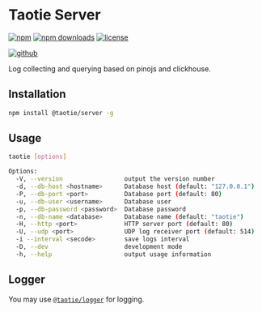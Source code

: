 # Taotie Server

[![npm][badge-version]][npm]
[![npm downloads][badge-downloads]][npm]
[![license][badge-license]][license]


[![github][badge-issues]][github]

Log collecting and querying based on pinojs and clickhouse.

## Installation

```sh
npm install @taotie/server -g
```

## Usage

```sh
taotie [options]

Options:
  -V, --version                 output the version number
  -d, --db-host <hostname>      Database host (default: "127.0.0.1")
  -P, --db-port <port>          Database port (default: 80)
  -u, --db-user <username>      Database user
  -p, --db-password <password>  Database password
  -n, --db-name <database>      Database name (default: "taotie")
  -H, --http <port>             HTTP server port (default: 80)
  -U, --udp <port>              UDP log receiver port (default: 514)
  -i --interval <secode>        save logs interval
  -D, --dev                     development mode
  -h, --help                    output usage information
```

## Logger

You may use [`@taotie/logger`](https://github.com/taotiejs/taotie-logger) for logging.

[badge-version]: https://img.shields.io/npm/v/@taotie%2Fserver.svg
[badge-downloads]: https://img.shields.io/npm/dt/@taotie%2Fserver.svg
[npm]: https://www.npmjs.com/package/@taotie%2Fserver

[badge-size]: https://img.shields.io/bundlephobia/minzip/@taotie%2Fserver.svg
[bundlephobia]: https://bundlephobia.com/result?p=@taotie%2Fserver

[badge-license]: https://img.shields.io/npm/l/@taotie%2Fserver.svg
[license]: https://github.com/taotiejs/taotie-server/blob/master/LICENSE

[badge-issues]: https://img.shields.io/github/issues/taotiejs/taotie-server.svg
[github]: https://github.com/taotiejs/taotie-server

[badge-build]: https://img.shields.io/travis/com/taotiejs/taotie-server/master.svg
[travis]: https://travis-ci.com/taotiejs/taotie-server

[badge-coverage]: https://img.shields.io/coveralls/github/taotiejs/taotie-server/master.svg
[coveralls]: https://coveralls.io/github/taotiejs/taotie-server?branch=master
